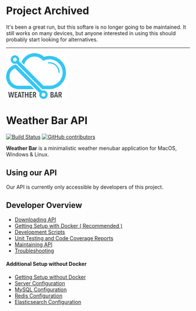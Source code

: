 Project Archived
===

It's been a great run, but this softare is no longer going to be maintained. It still works on many devices, but anyone interested in using this should probably start looking for alternatives.

------

![Weather Bar Logo](docs/logo.png "Weather Bar Logo")

Weather Bar API
===

[![Build Status](https://circleci.com/gh/manifestinteractive/weather-bar-api/tree/master.svg?style=shield)](https://circleci.com/gh/manifestinteractive/weather-bar-api/tree/master) [![GitHub contributors](https://img.shields.io/github/contributors/manifestinteractive/weather-bar-api.svg)](https://github.com/manifestinteractive/weather-bar-api/graphs/contributors)

__Weather Bar__ is a minimalistic weather menubar application for MacOS, Windows & Linux.


Using our API
---

Our API is currently only accessible by developers of this project.

Developer Overview
---

* [Downloading API](docs/downloading-api.md)
* [Getting Setup with Docker ( Recommended )](docs/getting-setup-with-docker.md)
* [Development Scripts](docs/development-scripts.md)
* [Unit Testing and Code Coverage Reports](docs/unit-testing-and-code-coverage-reports.md)
* [Maintaining API](docs/maintaining-api.md)
* [Troubleshooting](docs/troubleshooting.md)

#### Additional Setup without Docker

* [Getting Setup without Docker](docs/getting-setup-without-docker.md)
* [Server Configuration](docs/server-configuration.md)
* [MySQL Configuration](docs/mysql-configuration.md)
* [Redis Configuration](docs/redis-configuration.md)
* [Elasticsearch Configuration](docs/elasticsearch-configuration.md)
